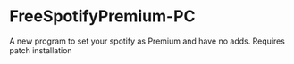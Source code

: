 # FreeSpotifyPremium-PC
A new program to set your spotify as Premium and have no adds. Requires patch installation

